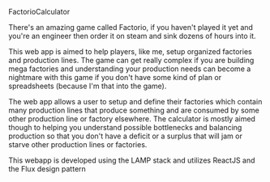 FactorioCalculator

There's an amazing game called Factorio, if you haven't played it yet and you're an engineer then order it on steam and sink dozens of hours into it. 

This web app is aimed to help players, like me, setup organized factories and production lines. The game can get really complex if you are building mega factories and understanding your production needs can become a nightmare with this game if you don't have some kind of plan or spreadsheets (because I'm that into the game).

The web app allows a user to setup and define their factories which contain many production lines that produce something and are consumed by some other production line or factory elsewhere. 
The calculator is mostly aimed though to helping you understand possible bottlenecks and balancing production so that you don't have a deficit or a surplus that will jam or starve other production lines or factories.

This webapp is developed using the LAMP stack and utilizes ReactJS and the Flux design pattern
